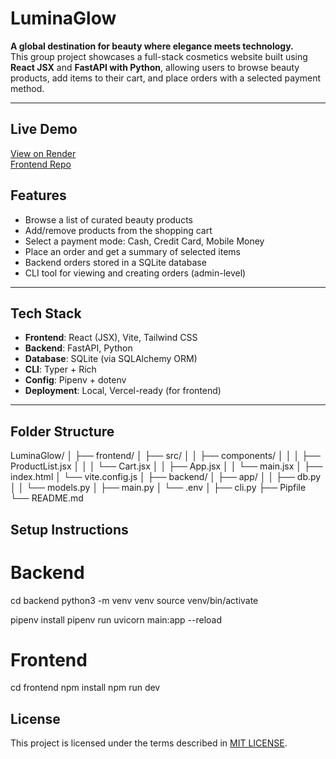 # LuminaGlow 

**A global destination for beauty where elegance meets technology.**  
This group project showcases a full-stack cosmetics website built using **React JSX** and **FastAPI with Python**, allowing users to browse beauty products, add items to their cart, and place orders with a selected payment method.

---
##  Live Demo

[ View on Render](https://luminaglow-gl6l.onrender.com)  
[ Frontend Repo](https://frontend-69n7k827n-christine-waithira-muigais-projects.vercel.app)

## Features

-  Browse a list of curated beauty products  
-  Add/remove products from the shopping cart  
- Select a payment mode: Cash, Credit Card, Mobile Money  
- Place an order and get a summary of selected items  
- Backend orders stored in a SQLite database  
- CLI tool for viewing and creating orders (admin-level)

---

## Tech Stack

- **Frontend**: React (JSX), Vite, Tailwind CSS  
- **Backend**: FastAPI, Python  
- **Database**: SQLite (via SQLAlchemy ORM)  
- **CLI**: Typer + Rich  
- **Config**: Pipenv + dotenv  
- **Deployment**: Local, Vercel-ready (for frontend)

---

## Folder Structure
LuminaGlow/
│
├── frontend/
│ ├── src/
│ │ ├── components/
│ │ │ ├── ProductList.jsx
│ │ │ └── Cart.jsx
│ │ ├── App.jsx
│ │ └── main.jsx
│ ├── index.html
│ └── vite.config.js
│
├── backend/
│ ├── app/
│ │ ├── db.py
│ │ └── models.py
│ ├── main.py
│ └── .env
│
├── cli.py
├── Pipfile
└── README.md

## Setup Instructions

# Backend
cd backend
python3 -m venv venv
source venv/bin/activate

pipenv install
pipenv run uvicorn main:app --reload

# Frontend
cd frontend
npm install
npm run dev

## License
This project is licensed under the terms described in [MIT LICENSE](./LICENSE).